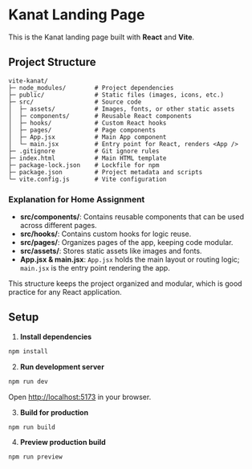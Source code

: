 # Kanat Landing Page

This is the Kanat landing page built with **React** and **Vite**.

## Project Structure

```
vite-kanat/
├─ node_modules/        # Project dependencies
├─ public/              # Static files (images, icons, etc.)
├─ src/                 # Source code
│  ├─ assets/           # Images, fonts, or other static assets
│  ├─ components/       # Reusable React components
│  ├─ hooks/            # Custom React hooks
│  ├─ pages/            # Page components
│  ├─ App.jsx           # Main App component
│  └─ main.jsx          # Entry point for React, renders <App />
├─ .gitignore           # Git ignore rules
├─ index.html           # Main HTML template
├─ package-lock.json    # Lockfile for npm
├─ package.json         # Project metadata and scripts
└─ vite.config.js       # Vite configuration
```

### Explanation for Home Assignment

- **src/components/**: Contains reusable components that can be used across different pages.
- **src/hooks/**: Contains custom hooks for logic reuse.
- **src/pages/**: Organizes pages of the app, keeping code modular.
- **src/assets/**: Stores static assets like images and fonts.
- **App.jsx & main.jsx**: `App.jsx` holds the main layout or routing logic; `main.jsx` is the entry point rendering the app.

This structure keeps the project organized and modular, which is good practice for any React application.

## Setup

1. **Install dependencies**

```bash
npm install
```

2. **Run development server**

```bash
npm run dev
```

Open [http://localhost:5173](http://localhost:5173) in your browser.

3. **Build for production**

```bash
npm run build
```

4. **Preview production build**

```bash
npm run preview
```

